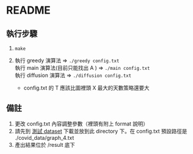 # README

## 執行步驟
1. `make`

2. 執行 greedy 演算法 => `./greedy config.txt`</br>
   執行 main 演算法(目前只能找出 A ) => `./main config.txt`</br>
   執行 diffusion 演算法 => `./diffusion config.txt`
   - config.txt 的 T 應該比圖裡頭 X 最大的天數策略還要大


## 備註
1. 更改 config.txt 內容調整參數（裡頭有附上 format 說明）
2. 請先到 [測試 dataset](https://drive.google.com/drive/folders/1RWGVpCf35kHnjFqEzVXbXW2nDiBUsOyA?usp=sharing) 下載並放到此 directory 下。在 config.txt 預設路徑是 ./covid_data/graph_4.txt 
3. 產出結果位於 /result 底下
